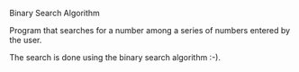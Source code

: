 Binary Search Algorithm

Program that searches for a number among a series of numbers entered by the user.

The search is done using the binary search algorithm :-).
